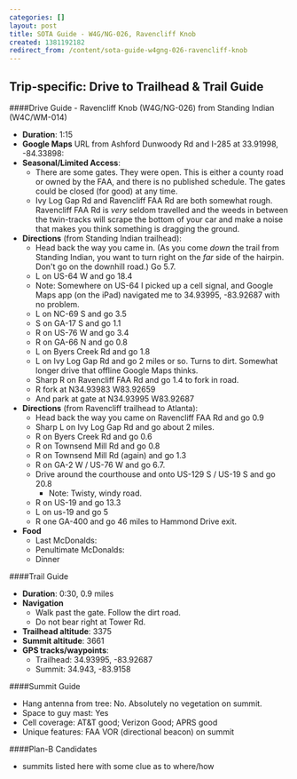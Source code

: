 ```yaml
---
categories: []
layout: post
title: SOTA Guide - W4G/NG-026, Ravencliff Knob
created: 1381192182
redirect_from: /content/sota-guide-w4gng-026-ravencliff-knob
---
```

Trip-specific: Drive to Trailhead & Trail Guide
--------------------------------------------------------
####Drive Guide - Ravencliff Knob (W4G/NG-026) from Standing Indian (W4C/WM-014)

* **Duration**: 1:15 
* **Google Maps** URL from Ashford Dunwoody Rd and I-285 at 33.91998, -84.33898: 
* **Seasonal/Limited Access**: 
    * There are some gates.  They were open.  This is either a county road or owned by the FAA, and there is no published schedule.  The gates could be closed (for good) at any time.
    * Ivy Log Gap Rd and Ravencliff FAA Rd are both somewhat rough. Ravencliff FAA Rd is *very* seldom travelled and the weeds in between the twin-tracks will scrape the bottom of your car and make a noise that makes you think something is dragging the ground.
* **Directions** (from Standing Indian trailhead):
    * Head back the way you came in. (As you come *down* the trail from Standing Indian, you want to turn right on the *far* side of the hairpin.  Don't go on the downhill road.) Go 5.7.
    * L on US-64 W and go 18.4
    * Note: Somewhere on US-64 I picked up a cell signal, and Google Maps app (on the iPad) navigated me to 34.93995, -83.92687 with no problem.
    * L on NC-69 S and go 3.5
    * S on GA-17 S and go 1.1
    * R on US-76 W and go 3.4
    * R on GA-66 N and go 0.8
    * L on Byers Creek Rd and go 1.8
    * L on Ivy Log Gap Rd and go 2 miles or so.  Turns to dirt.  Somewhat longer drive that offline Google Maps thinks.
    * Sharp R on Ravencliff FAA Rd and go 1.4 to fork in road.
    * R fork at N34.93983 W83.92659
    * And park at gate at N34.93995 W83.92687
* **Directions** (from Ravencliff trailhead to Atlanta):
    * Head back the way you came on Ravencliff FAA Rd and go 0.9
    * Sharp L on Ivy Log Gap Rd and go about 2 miles.
    * R on Byers Creek Rd and go 0.6
    * R on Townsend Mill Rd and go 0.8
    * R on Townsend Mill Rd (again) and go 1.3
    * R on GA-2 W / US-76 W and go 6.7.
    * Drive around the courthouse and onto US-129 S / US-19 S and go 20.8
        * Note: Twisty, windy road.
    * R on US-19 and go 13.3
    * L on us-19 and go 5
    * R one GA-400 and go 46 miles to Hammond Drive exit.
* **Food**
    * Last McDonalds: 
    * Penultimate McDonalds: 
    * Dinner

####Trail Guide

* **Duration**: 0:30, 0.9 miles
* **Navigation**
    * Walk past the gate.  Follow the dirt road.
    * Do not bear right at Tower Rd.
* **Trailhead altitude**: 3375
* **Summit altitude**: 3661
* **GPS tracks/waypoints**:
    * Trailhead: 34.93995, -83.92687
    * Summit: 34.943, -83.9158

####Summit Guide

* Hang antenna from tree: No. Absolutely no vegetation on summit.
* Space to guy mast: Yes
* Cell coverage: AT&T good; Verizon Good; APRS good
* Unique features: FAA VOR (directional beacon) on summit

####Plan-B Candidates

* summits listed here with some clue as to where/how
